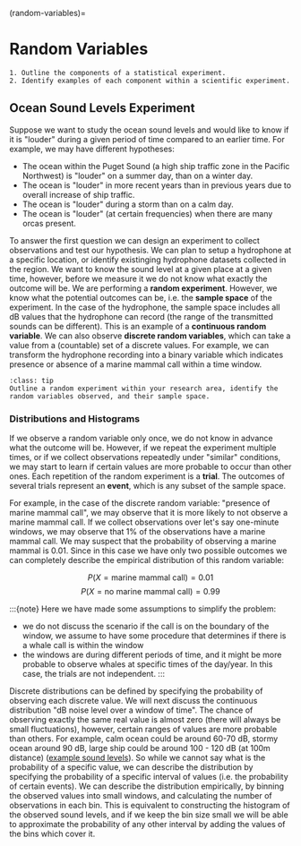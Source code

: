 (random-variables)=
# Random Variables

```{tip}**Learning Objectives**
1. Outline the components of a statistical experiment.
2. Identify examples of each component within a scientific experiment.
```

## Ocean Sound Levels Experiment

Suppose we want to study the ocean sound levels and would like to know if it is "louder" during a given period of time compared to an earlier time. For example, we may have different hypotheses:
* The ocean within the Puget Sound (a high ship traffic zone in the Pacific Northwest) is "louder" on a summer day, than on a winter day.
* The ocean is "louder" in more recent years than in previous years due to overall increase of ship traffic.
* The ocean is "louder" during a storm than on a calm day.
* The ocean is "louder" (at certain frequencies) when there are many orcas present. 

To answer the first question we can design an experiment to collect observations and test our hypothesis. We can plan to setup a hydrophone at a specific location, or identify existinging hydrophone datasets collected in the region. We want to know the sound level at a given place at a given time, however, before we measure it we do not know what exactly the outcome will be. We are performing a **random experiment**.  However, we know what the potential outcomes can be, i.e. the **sample space** of the experiment. In the case of the hydrophone, the sample space includes all dB values that the hydrophone can record (the range of the transmitted sounds can be different). This is an example of a **continuous random variable**. We can also observe **discrete random variables**, which can take a value from a (countable) set of a discrete values. For example, we can transform the hydrophone recording into a binary variable which indicates presence or absence of a marine mammal call within a time window. 


`````{admonition} Exercise
:class: tip
Outline a random experiment within your research area, identify the random variables observed, and their sample space.
`````


### Distributions and Histograms

If we observe a random variable only once, we do not know in advance what the outcome will be. However, if we repeat the experiment multiple times, or if we collect observations repeatedly under "similar" conditions, we may start to learn if certain values are more probable to occur than other ones. Each repetition of the random experiment is a **trial**. The outcomes of several trials represent an **event**, which is any subset of the sample space. 

For example, in the case of the discrete random variable: "presence of marine mammal call", we may observe that it is more likely to not observe a marine mammal call. If we collect observations over let's say one-minute windows, we may observe that 1% of the observations have a marine mammal call. We may suspect that the probability of observing a marine mammal is 0.01. Since in this case we have only two possible outcomes we can completely describe the empirical distribution of this random variable:

$$P(X=\textrm{marine mammal call}) = 0.01$$
$$P(X=\textrm{no marine mammal call}) = 0.99$$

:::{note}
Here we have made some assumptions to simplify the problem:

* we do not discuss the scenario if the call is on the boundary of the window, we assume to have some procedure that determines if there is a whale call is within the window
* the windows are during different periods of time, and it might be more probable to observe whales at specific times of the day/year. In this case, the trials are not independent. 
:::

Discrete distributions can be defined by specifying the probability of observing each discrete value. We will next discuss the continuous distribution "dB noise level over a window of time". The chance of observing exactly the same real value is almost zero (there will always be small fluctuations), however, certain ranges of values are more probable than others. For example, calm ocean could be around 60-70 dB, stormy ocean around 90 dB, large ship could be around 100 - 120 dB (at 100m distance) ([example sound levels](https://www.arc.id.au/SoundLevels.html)). So while we cannot say what is the probability of a specific value, we can describe the distribution by specifying the probability of a specific interval of values (i.e. the probability of certain events). We can describe the distribution empirically, by binning the observed values into small windows, and calculating the number of observations in each bin. This is equivalent to constructing the histogram of the observed sound levels, and if we keep the bin size small we will be able to approximate the probability of any other interval by adding the values of the bins which cover it.  











